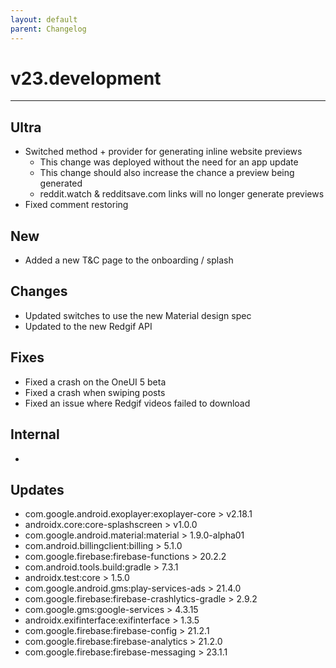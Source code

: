 ```yaml
---
layout: default
parent: Changelog
---
```


# v23.development

----------

## Ultra
- Switched method + provider for generating inline website previews
	- This change was deployed without the need for an app update
	- This change should also increase the chance a preview being generated
	- reddit.watch & redditsave.com links will no longer generate previews
- Fixed comment restoring

## New
- Added a new T&C page to the onboarding / splash 

## Changes
- Updated switches to use the new Material design spec
- Updated to the new Redgif API

## Fixes
- Fixed a crash on the OneUI 5 beta
- Fixed a crash when swiping posts
- Fixed an issue where Redgif videos failed to download

## Internal
- 

## Updates 
- com.google.android.exoplayer:exoplayer-core > v2.18.1
- androidx.core:core-splashscreen > v1.0.0
- com.google.android.material:material > 1.9.0-alpha01
- com.android.billingclient:billing > 5.1.0
- com.google.firebase:firebase-functions > 20.2.2
- com.android.tools.build:gradle > 7.3.1
- androidx.test:core > 1.5.0
- com.google.android.gms:play-services-ads > 21.4.0
- com.google.firebase:firebase-crashlytics-gradle > 2.9.2
- com.google.gms:google-services > 4.3.15
- androidx.exifinterface:exifinterface > 1.3.5
- com.google.firebase:firebase-config > 21.2.1
- com.google.firebase:firebase-analytics > 21.2.0
- com.google.firebase:firebase-messaging > 23.1.1